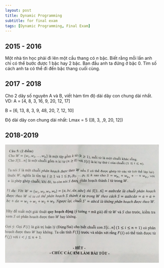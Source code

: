 ```yaml
---
layout: post
title: Dynamic Programming
subtitle: for final exam
tags: [Dynamic Programming, Final Exam]
---
```


## 2015 - 2016

Một nhà tin học phải đi lên một cầu thang có $n$ bậc. Biết rằng mỗi lần anh chỉ có thể bước được $1$ bậc hay $2$ bậc. Ban đầu anh ta đứng ở bậc $0$. Tìm số cách anh ta có thể đi đến bậc thang cuối cùng.

## 2017 - 2018

Cho 2 dãy số nguyên A và B, viết hàm tìm độ dài dãy con chung dài nhất.
VD: A = [4, 8, 3, 16, 9, 20, 12, 17]

B = [6, 13, 8, 3, 9, 48, 20, 7, 12, 10]

Độ dài dãy con chung dài nhất: Lmax = 5 ([8, 3, ,9, 20, 12])

## 2018-2019

![Đề Thi 2018 2019](/assets/img/KTLT-2018-2019.jpg)


